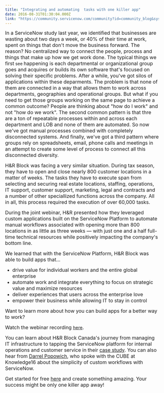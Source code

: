 ```yaml
---
title: "Integrating and automating  tasks with one killer app"
date: 2016-08-31T01:30:04.000Z
link: "https://community.servicenow.com/community?id=community_blog&sys_id=f73d6ee5dbd0dbc01dcaf3231f9619bd"
---
```

<p style="margin-bottom: .0001pt;"><span style="font-size: 12.0pt;">In a ServiceNow study last year, we identified that businesses are wasting about two days a week, or 40% of their time at work, spent on things that don't move the business forward. The reason? No centralized way to connect the people, process and things that make up how we get work done. The typical things we first</span> see <span style="font-size: 12.0pt;">happening is each departmental or organizational group goes and acquires or builds its own software that's focused on solving their specific problems. After a while, you've got silos of applications within these deparments. The problem is that none of them are connected in a way that allows them to work across departments, geographies and operational groups. But what if you need to get those groups working on the same page to achieve a common outcome? People are thinking about "how do I work" and not "how do we work". The second common pattern is that thre are a ton of repeatable processes within and across each department and LOB and none of them are automated. So now we've got manual</span><span lang="IS" style="font-size: 12.0pt;"> processes combined with completely disconnected systems. And finally, we've got a third pattern where groups rely on spreadsheets, email, phone calls and meetings in an attempt to create some level of process to connect all this disconnected diversity.</span></p><p></p><p style="margin-bottom: .0001pt;"><span lang="IS" style="font-size: 12.0pt;">H&amp;R Block was facing a very similar situation. During tax season, they have to open and close nearly 800 customer locations in a matter of weeks. The tasks they have to execute span from selecting and securing real estate locations, staffing, operations, IT support, customer support, marketing, legal and contracts and a number of other speciallized functions across the company. All in all, this process required the execution of over 60,000 tasks.</span></p><p></p><p style="margin-bottom: .0001pt;"><span style="font-size: 12.0pt;">During the joint webinar, H&amp;R presented how they leveraged custom applications built on the ServiceNow Platform to automate manual workflows associated with opening more than 800 locations in as little as three weeks — with just one and a half full-time technical resources while positively impacting the company's bottom line.</span></p><p></p><p style="margin-bottom: .0001pt;"><span lang="IS" style="font-size: 12.0pt;">We learned that with the ServiceNow Platform, H&amp;R Block was able to build apps that...</span></p><ul style="list-style-type: disc;"><li><span lang="IS" style="font-size: 12.0pt;">drive value for individual workers and the entire global enterprise</span></li><li><span lang="IS" style="font-size: 12.0pt;">automate work and integrate everything to focus on strategic value and maximize resources</span></li><li><span lang="IS" style="font-size: 12.0pt;">deliver experiences that users across the enterprise love</span></li><li><span lang="IS" style="font-size: 12.0pt;">empower their business while allowing IT to stay in control</span></li></ul><p></p><p style="margin-bottom: .0001pt;"><span lang="IS" style="font-size: 12.0pt;">Want to learn more about how you can build apps for a better way to work? </span></p><p></p><p style="margin-bottom: .0001pt;"><span lang="IS" style="font-size: 12.0pt;">Watch the webinar recording </span><span style="color: blue; text-decoration: underline; font-size: 11.0pt;"><a title="w.servicenow.com/content/servicenow/us/lpwbr/integrate-and-automate-60000-tasks-with-one-application.html" href="http://www.servicenow.com/content/servicenow/us/lpwbr/integrate-and-automate-60000-tasks-with-one-application.html">here</a></span><span style="font-size: 12.0pt; color: black;">.</span></p><p></p><p style="margin-bottom: .0001pt;"><span style="font-size: 12.0pt;">You can learn about H&amp;R Block Canada's journey from managing IT infrastructure to tapping the ServiceNow platform for internal operations and customer service in their </span><span style="font-size: 12.0pt; color: blue;"><a title="w.servicenow.com/customers/h-r-block-canada.html" href="http://www.servicenow.com/customers/h-r-block-canada.html">case study</a></span><span style="font-size: 12.0pt;">. You can also hear from </span><span style="font-size: 12.0pt; color: blue;"><a title="liconangle.com/blog/2016/05/22/no-development-team-custom-workflows-may-be-the-answer-know16/" href="http://siliconangle.com/blog/2016/05/22/no-development-team-custom-workflows-may-be-the-answer-know16/">Darrel Popowich</a></span><span style="font-size: 12.0pt;">, who spoke with the CUBE at Knowledge16 about the simplicity of custom workflows with ServiceNow. </span></p><p></p><p style="margin-bottom: .0001pt;"><span lang="IS" style="font-size: 12.0pt;">Get started for free </span><span lang="IS" style="font-size: 12.0pt;"><a title="eveloper.servicenow.com/" href="https://developer.servicenow.com/">here</a></span><span lang="IS" style="font-size: 12.0pt;"> and create something amazing. Your success might be only one killer app away!</span></p>